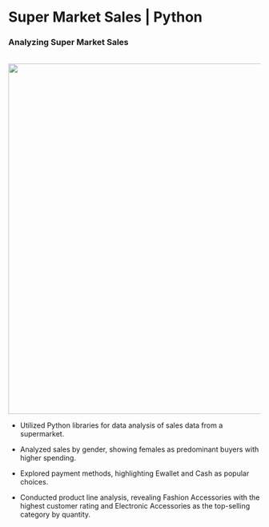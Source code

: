 <h1> Super Market Sales | Python </h1>

<h3>Analyzing Super Market Sales</h3>
<br>

 <img src="new/Image.png" width=700 />

* Utilized Python libraries for data analysis of sales data from a supermarket.

* Analyzed sales by gender, showing females as predominant buyers with higher spending.

* Explored payment methods, highlighting Ewallet and Cash as popular choices.

* Conducted product line analysis, revealing Fashion Accessories with the highest customer rating and Electronic Accessories as the top-selling category by quantity.


